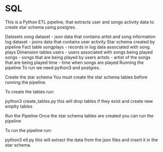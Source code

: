 # SQL
This is a Python ETL pipeline, that extracts user and songs activity data to create star schema using postgres.

Datasets
song dataset - json data that contains artist and song information
log dataset - jsons data that contains user activity
Star schema created by pipeline
Fact table
songplays - records in log data associated with song plays
Dimension tables
users - users associated with songs being played
songs - songs that are being played by users
aritsts - artist of the songs that are being played
time - time when songs are played
Running the pipeline
To run we need python3 and postgres.

Create the star schema
You must create the star schema tables before running the pipeline.

To create the tables run:

python3 create_tables.py
this will drop tables if they exist and create new emplty tables

Run the Pipeline
Once the star schema tables are created you can run the pipeline

To run the pipeline run:

python3 etl.py
this will extract the data from the json files and insert it in the star schema.
